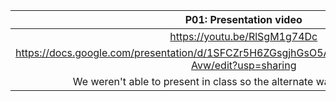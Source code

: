 | P01: Presentation video|
| :------------------------------------------------------------------------:|
| https://youtu.be/RlSgM1g74Dc  |
|https://docs.google.com/presentation/d/1SFCZr5H6ZGsgjhGsO5AGYoX7WL3cFVW17Q8YPCx-Avw/edit?usp=sharing|
|We weren't able to present in class so the alternate was to make a video. 
